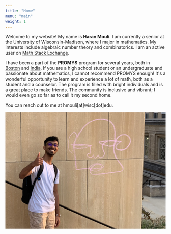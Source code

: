 ```yaml
---
title: "Home"
menu: "main"
weight: 1
---
```


Welcome to my website! My name is **<span class="highlight">Haran Mouli</span>**. I am currently a senior at the University of Wisconsin-Madison, where I major in mathematics. My interests include algebraic number theory and combinatorics. I am an active user on [Math Stack Exchange](https://math.stackexchange.com/users/438557/haran).

I have been a part of the **<span class="highlight">PROMYS</span>** program for several years, both in [Boston](https://promys.org/) and [India](https://promys-india.org/). If you are a high school student or an undergraduate and passionate about mathematics, I cannot recommend PROMYS enough! It's a wonderful opportunity to learn and experience a lot of math, both as a student and a counselor. The program is filled with bright individuals and is a great place to make friends. The community is inclusive and vibrant; I would even go so far as to call it my second home.

You can reach out to me at hmouli[at]wisc[dot]edu.

<img src="/images/Pic_Sem_5.jpeg" alt="Home Image" class="front-image" />

